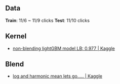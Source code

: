 ## Data

**Train**: 11/6 ~ 11/9 clicks
**Test**: 11/10 clicks


## Kernel
- [non-blending lightGBM model LB: 0.977 | Kaggle](https://www.kaggle.com/bk0000/non-blending-lightgbm-model-lb-0-977)

## Blend
- [log and harmonic mean lets go..... | Kaggle](https://www.kaggle.com/umeshsati54/log-and-harmonic-mean-lets-go)


